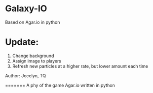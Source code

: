 # Galaxy-IO
Based on Agar.io in python

# Update:
1. Change background
2. Assign image to players
3. Refresh new particles at a higher rate, but lower amount each time

Author: Jocelyn, TQ

=======
A phy of the game Agar.io written in python


